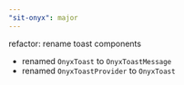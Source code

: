 ```yaml
---
"sit-onyx": major
---
```


refactor: rename toast components

- renamed `OnyxToast` to `OnyxToastMessage`
- renamed `OnyxToastProvider` to `OnyxToast`
